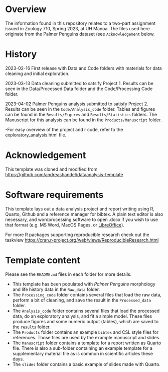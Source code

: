 # Overview

The information found in this repository relates to a two-part assignment issued in Zoology 710, Spring 2023, at UH Manoa. The files used here originate from the Palmer Penguins dataset (see `Acknowledgement` below. 


# History

2023-02-16 First release with Data and Code folders with materials for data cleaning and initial exploration.

2023-03-13 Data cleaning submitted to satsify Project 1. Results can be seen in the Data/Processed Data folder and the Code/Processing Code folder. 

2023-04-02 Palmer Penguins analysis submitted to satisfy Project 2. Results can be seen in the `Code/Analysis_code` folder. Tables and figures can be found in the `Results/Figures` and `Results/Statistics` folders. The Manuscript for this analysis can be found in the `Products/Manuscript` folder.

-For easy overview of the project and r code, refer to the exploratory_analysis.html file.

# Acknowledgement

 This template was cloned and modified from <https://github.com/andreashandel/dataanalysis-template>
 

# Software requirements

This template lays out a data analysis project and report writing using R, Quarto, Github and a reference manager for bibtex. A plain text editor is also necessary, and wordprocessing software to open .docx if you wish to use that format (e.g. MS Word, MacOS Pages, or [LibreOffice](https://www.libreoffice.org/)). 

For more R packages supporting reproducible research check out the taskview <https://cran.r-project.org/web/views/ReproducibleResearch.html>



# Template content


Please see the `README.md` files in each folder for more details.

* This template has been populated with _Palmer Penguins_ morphology and life history data in the `Raw_data` folder. 
* The `Processing_code` folder contains several files that load the raw data, perform a bit of cleaning, and save the result in the `Processed_data` folder. 
* The `Analysis_code` folder contains several files that load the processed data, do an exploratory analysis, and fit a simple model. These files produce figures and some numeric output (tables), which are saved to the `results` folder.
* The `Products` folder contains an example `bibtex` and CSL style files for references. Those files are used by the example manuscript and slides.
* The  `Manuscript` folder contains a template for a report written as Quarto file. There is also a sub-folder containing an example template for a supplementary material file as is common in scientific articles these days.
* The `slides` folder contains a basic example of slides made with Quarto. 




